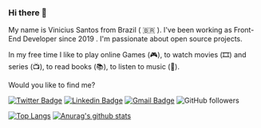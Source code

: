 ### Hi there 👋

My name is Vinicius Santos from Brazil ( 🇧🇷 ). I've been working as Front-End Developer since 2019 . I'm passionate about open source projects.

In my free time I like to play online Games (🎮), to watch movies (🎞️) and series (📺), to read books (📚), to listen to music (🎵).

Would you like to find me?

[![Twitter Badge](https://img.shields.io/badge/-@ViniSantosDev-1ca0f1?style=flat-square&labelColor=1ca0f1&logo=twitter&logoColor=white&link=https://twitter.com/ViniSantosDev)](https://twitter.com/ViniSantosDev)
[![Linkedin Badge](https://img.shields.io/badge/-Vinicius-blue?style=flat-square&logo=Linkedin&logoColor=white&link=https://www.linkedin.com/in/vinidevsantos/)](https://www.linkedin.com/in/vinidevsantos/) 
[![Gmail Badge](https://img.shields.io/badge/-santosvini.rv@gmail.com-c14438?style=flat-square&logo=Gmail&logoColor=white&link=mailto:santosvini.rv@gmail.com)](mailto:santosvini.rv@gmail.com)
![GitHub followers](https://img.shields.io/github/followers/vinidevsantos?style=social)


[![Top Langs](https://github-readme-stats.vercel.app/api/top-langs/?username=vinidevsantos&layout=compact)](https://github.com/anuraghazra/github-readme-stats)
[![Anurag's github stats](https://github-readme-stats.vercel.app/api?username=vinidevsantos)](https://github.com/anuraghazra/github-readme-stats)
